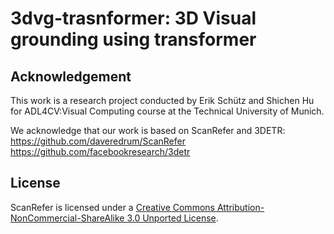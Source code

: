 # 3dvg-trasnformer: 3D Visual grounding using transformer

## Acknowledgement
This work is a research project conducted by Erik Schütz and Shichen Hu for ADL4CV:Visual Computing course at the Technical University of Munich.

We acknowledge that our work is based on ScanRefer and 3DETR:
https://github.com/daveredrum/ScanRefer
https://github.com/facebookresearch/3detr

## License
ScanRefer is licensed under a [Creative Commons Attribution-NonCommercial-ShareAlike 3.0 Unported License](LICENSE).
